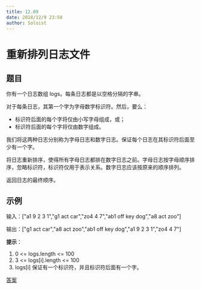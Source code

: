 ```yaml
---
title: 12.09
date: 2018/12/9 23:58
author: Soloist
---
```

    
# 重新排列日志文件

## 题目

你有一个日志数组 logs。每条日志都是以空格分隔的字串。

对于每条日志，其第一个字为字母数字标识符。然后，要么：

* 标识符后面的每个字将仅由小写字母组成，或；
* 标识符后面的每个字将仅由数字组成。

我们将这两种日志分别称为字母日志和数字日志。保证每个日志在其标识符后面至少有一个字。

将日志重新排序，使得所有字母日志都排在数字日志之前。字母日志按字母顺序排序，忽略标识符，标识符仅用于表示关系。数字日志应该按原来的顺序排列。

返回日志的最终顺序。

## 示例

输入：["a1 9 2 3 1","g1 act car","zo4 4 7","ab1 off key dog","a8 act zoo"]

输出：["g1 act car","a8 act zoo","ab1 off key dog","a1 9 2 3 1","zo4 4 7"]

**提示**：

1. 0 <= logs.length <= 100
2. 3 <= logs[i].length <= 100
3. logs[i] 保证有一个标识符，并且标识符后面有一个字。

[答案](https://github.com/aSoloist/java-algorithm/blob/master/code/12.09/Solution.java)